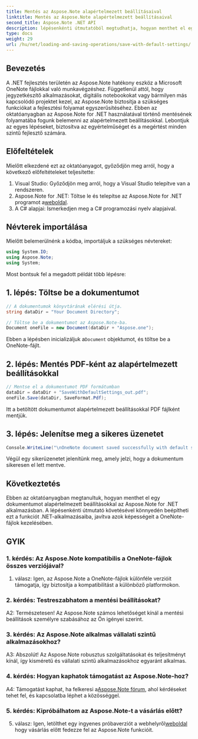 ```yaml
---
title: Mentés az Aspose.Note alapértelmezett beállításaival
linktitle: Mentés az Aspose.Note alapértelmezett beállításaival
second_title: Aspose.Note .NET API
description: lépésenkénti útmutatóból megtudhatja, hogyan menthet el egy dokumentumot alapértelmezett beállításokkal az Aspose.Note for .NET alkalmazásban.
type: docs
weight: 29
url: /hu/net/loading-and-saving-operations/save-with-default-settings/
---
```

## Bevezetés

A .NET fejlesztés területén az Aspose.Note hatékony eszköz a Microsoft OneNote fájlokkal való munkavégzéshez. Függetlenül attól, hogy jegyzetkészítő alkalmazásokat, digitális notebookokat vagy bármilyen más kapcsolódó projektet kezel, az Aspose.Note biztosítja a szükséges funkciókat a fejlesztési folyamat egyszerűsítéséhez. Ebben az oktatóanyagban az Aspose.Note for .NET használatával történő mentésének folyamatába fogunk belemenni az alapértelmezett beállításokkal. Lebontjuk az egyes lépéseket, biztosítva az egyértelműséget és a megértést minden szintű fejlesztő számára.

## Előfeltételek

Mielőtt elkezdené ezt az oktatóanyagot, győződjön meg arról, hogy a következő előfeltételeket teljesítette:

1. Visual Studio: Győződjön meg arról, hogy a Visual Studio telepítve van a rendszeren.
2.  Aspose.Note for .NET: Töltse le és telepítse az Aspose.Note for .NET programot a[weboldal](https://releases.aspose.com/note/net/).
3. A C# alapjai: Ismerkedjen meg a C# programozási nyelv alapjaival.

## Névterek importálása

Mielőtt belemerülnénk a kódba, importáljuk a szükséges névtereket:

```csharp
using System.IO;
using Aspose.Note;
using System;
```

Most bontsuk fel a megadott példát több lépésre:

## 1. lépés: Töltse be a dokumentumot

```csharp
// A dokumentumok könyvtárának elérési útja.
string dataDir = "Your Document Directory";

// Töltse be a dokumentumot az Aspose.Note-ba.
Document oneFile = new Document(dataDir + "Aspose.one");
```

 Ebben a lépésben inicializáljuk a`Document` objektumot, és töltse be a OneNote-fájlt.

## 2. lépés: Mentés PDF-ként az alapértelmezett beállításokkal

```csharp
// Mentse el a dokumentumot PDF formátumban
dataDir = dataDir + "SaveWithDefaultSettings_out.pdf";
oneFile.Save(dataDir, SaveFormat.Pdf);
```

Itt a betöltött dokumentumot alapértelmezett beállításokkal PDF fájlként mentjük.

## 3. lépés: Jelenítse meg a sikeres üzenetet

```csharp
Console.WriteLine("\nOneNote document saved successfully with default settings.\nFile saved at " + dataDir); 
```

Végül egy sikerüzenetet jelenítünk meg, amely jelzi, hogy a dokumentum sikeresen el lett mentve.

## Következtetés

Ebben az oktatóanyagban megtanultuk, hogyan menthet el egy dokumentumot alapértelmezett beállításokkal az Aspose.Note for .NET alkalmazásban. A lépésenkénti útmutató követésével könnyedén beépítheti ezt a funkciót .NET-alkalmazásaiba, javítva azok képességeit a OneNote-fájlok kezelésében.

## GYIK

### 1. kérdés: Az Aspose.Note kompatibilis a OneNote-fájlok összes verziójával?

1. válasz: Igen, az Aspose.Note a OneNote-fájlok különféle verzióit támogatja, így biztosítja a kompatibilitást a különböző platformokon.

### 2. kérdés: Testreszabhatom a mentési beállításokat?

A2: Természetesen! Az Aspose.Note számos lehetőséget kínál a mentési beállítások személyre szabásához az Ön igényei szerint.

### 3. kérdés: Az Aspose.Note alkalmas vállalati szintű alkalmazásokhoz?

A3: Abszolút! Az Aspose.Note robusztus szolgáltatásokat és teljesítményt kínál, így kisméretű és vállalati szintű alkalmazásokhoz egyaránt alkalmas.

### 4. kérdés: Hogyan kaphatok támogatást az Aspose.Note-hoz?

 A4: Támogatást kaphat, ha felkeresi a[Aspose.Note fórum](https://forum.aspose.com/c/note/28), ahol kérdéseket tehet fel, és kapcsolatba léphet a közösséggel.

### 5. kérdés: Kipróbálhatom az Aspose.Note-t a vásárlás előtt?

 5. válasz: Igen, letölthet egy ingyenes próbaverziót a webhelyről[weboldal](https://releases.aspose.com/) hogy vásárlás előtt fedezze fel az Aspose.Note funkcióit.